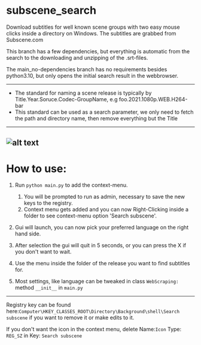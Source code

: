# subscene_search
Download subtitles for well known scene groups with two easy mouse clicks inside a directory on Windows. The subtitles are grabbed from Subscene.com

<p>This branch has a few dependencies, but everything is automatic from the search to the downloading and unzipping of the .srt-files.
<p>The main_no-dependencies branch has no requirements besides python3.10, but only opens the initial search result in the webbrowser.

---


- The standard for naming a scene release is typically by Title.Year.Soruce.Codec-GroupName, e.g foo.2021.1080p.WEB.H264-bar
- This standard can be used as a search parameter, we only need to fetch the path and directory name, then remove everything but the Title


---
![alt text](https://github.com/vagabondHustler/subsceen_search/blob/main/resources/prtsc.png?raw=true)
---
# How to use:
1. Run ```python main.py``` to add the context-menu.
	1. You will be prompted to run as admin, necessary to save the new keys to the registry.
	2. Context menu gets added and you can now Right-Clicking inside a  folder to see context-menu option 'Search subscene'.
2. Gui will launch, you can now pick your preferred language on the right hand side.
  1. After selection the gui will quit in 5 seconds, or you can press the X if you don't want to wait.

3. Use the menu inside the folder of the release you want to find subtitles for.
  1. Most settings, like language can be tweaked in class ```WebScraping:``` method ```__init__``` in ```main.py```

---  
Registry key can be found here:```Computer\HKEY_CLASSES_ROOT\Directory\Background\shell\Search subscene``` if you want to remove it or make edits to it.

<p>

If you don't want the icon in the context menu, delete Name:```Icon``` Type: ```REG_SZ``` in Key: ```Search subscene```

